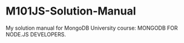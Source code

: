 # M101JS-Solution-Manual
My solution manual for MongoDB University course: MONGODB FOR NODE.JS DEVELOPERS.
